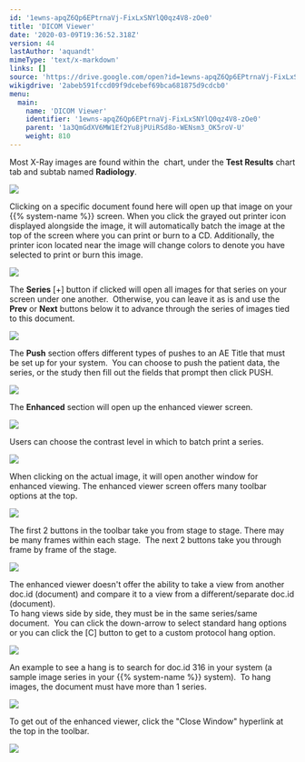 ```yaml
---
id: '1ewns-apqZ6Qp6EPtrnaVj-FixLxSNYlQ0qz4V8-zOe0'
title: 'DICOM Viewer'
date: '2020-03-09T19:36:52.318Z'
version: 44
lastAuthor: 'aquandt'
mimeType: 'text/x-markdown'
links: []
source: 'https://drive.google.com/open?id=1ewns-apqZ6Qp6EPtrnaVj-FixLxSNYlQ0qz4V8-zOe0'
wikigdrive: '2abeb591fccd09f9dcebef69bca681875d9cdcb0'
menu:
  main:
    name: 'DICOM Viewer'
    identifier: '1ewns-apqZ6Qp6EPtrnaVj-FixLxSNYlQ0qz4V8-zOe0'
    parent: '1a3QmGdXV6MW1Ef2Yu8jPUiRSd8o-WENsm3_OK5roV-U'
    weight: 810
---
```

Most X-Ray images are found within the  chart, under the **Test Results** chart tab and subtab named **Radiology**.

  
![](../dicom-viewer.assets/100002010000060400000245502490BA202A249C.png)  


Clicking on a specific document found here will open up that image on your {{% system-name %}} screen. When you click the grayed out printer icon displayed alongside the image, it will automatically batch the image at the top of the screen where you can print or burn to a CD. Additionally, the printer icon located near the image will change colors to denote you have selected to print or burn this image.

  
![](../dicom-viewer.assets/10000201000005F4000003996E37839968EEEB95.png)  


The **Series** [+] button if clicked will open all images for that series on your screen under one another.  Otherwise, you can leave it as is and use the **Prev** or **Next** buttons below it to advance through the series of images tied to this document.

  
![](../dicom-viewer.assets/10000201000005F2000001C4493ACF75ABDE7042.png)  


The **Push** section offers different types of pushes to an AE Title that must be set up for your system.  You can choose to push the patient data, the series, or the study then fill out the fields that prompt then click PUSH.

  
![](../dicom-viewer.assets/10000201000005F2000001C46FDC2552F73DC5E9.png)  


The **Enhanced** section will open up the enhanced viewer screen.

  
![](../dicom-viewer.assets/10000201000005F2000001C40675BF9B8A4162AC.png)  


Users can choose the contrast level in which to batch print a series.

  
![](../dicom-viewer.assets/1000020100000640000001F02DC58CD50E5C1696.png)  


When clicking on the actual image, it will open another window for enhanced viewing. The enhanced viewer screen offers many toolbar options at the top.  

  
![](../dicom-viewer.assets/1000020100000640000001816839E7FD93EF6C97.png)  


The first 2 buttons in the toolbar take you from stage to stage. There may be many frames within each stage.  The next 2 buttons take you through frame by frame of the stage.

  
![](../dicom-viewer.assets/1000020100000640000000B65BD18A32EF978A4B.png)  


The enhanced viewer doesn't offer the ability to take a view from another doc.id (document) and compare it to a view from a different/separate doc.id (document).  
To hang views side by side, they must be in the same series/same document.  You can click the down-arrow to select standard hang options or you can click the [C] button to get to a custom protocol hang option.

  
![](../dicom-viewer.assets/1000020100000640000000EF0639813BDFAEDDA6.png)  



An example to see a hang is to search for doc.id 316 in your system (a sample image series in your {{% system-name %}} system).  To hang images, the document must have more than 1 series.

  
![](../dicom-viewer.assets/10000201000005F2000001C4BAAF0671EA29A426.png)  


To get out of the enhanced viewer, click the "Close Window" hyperlink at the top in the toolbar.

  
![](../dicom-viewer.assets/100002010000055F0000007B71C206CCF204D47C.png)  

